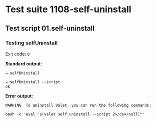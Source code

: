# Test suite 1108-self-uninstall

## Test script 01.self-uninstall

### Testing selfUninstall

Exit code: `0`

**Standard output**:

```text
→ selfUninstall

→ selfUninstall --script
ok
```

**Error output**:

```text
WARNING  To uninstall Valet, you can run the following commands:

bash -c 'eval "$(valet self uninstall --script 2>/dev/null)"'
```

